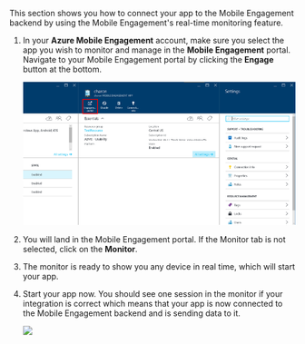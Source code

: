 This section shows you how to connect your app to the Mobile Engagement backend by using the Mobile Engagement's real-time monitoring feature. 

1. In your **Azure Mobile Engagement** account, make sure you select the app you wish to monitor and manage in the **Mobile Engagement** portal. Navigate to your Mobile Engagement portal by clicking the **Engage** button at the bottom. 
   
     ![](./media/mobile-engagement-create-app-in-portal-new/engage-button.png)
2. You will land in the Mobile Engagement portal. If the Monitor tab is not selected, click on the **Monitor**.
3. The monitor is ready to show you any device in real time, which will start your app.
4. Start your app now. You should see one session in the monitor if your integration is correct which means that your app is now connected to the Mobile Engagement backend and is sending data to it.  
   
     ![](./media/mobile-engagement-connect-app-with-monitor/monitor.png)

